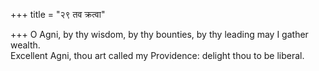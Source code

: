 +++
title = "२९ तव क्रत्वा"

+++
O Agni, by thy wisdom, by thy bounties, by thy leading may I gather wealth.  
     Excellent Agni, thou art called my Providence: delight thou to be liberal.